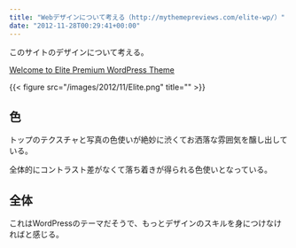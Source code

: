 ```yaml
---
title: "Webデザインについて考える（http://mythemepreviews.com/elite-wp/）"
date: "2012-11-28T00:29:41+00:00"
---
```


このサイトのデザインについて考える。

[Welcome to Elite Premium WordPress Theme](http://mythemepreviews.com/elite-wp/)

{{< figure src="/images/2012/11/Elite.png" title="" >}}

## 色

トップのテクスチャと写真の色使いが絶妙に渋くてお洒落な雰囲気を醸し出している。

全体的にコントラスト差がなくて落ち着きが得られる色使いとなっている。

## 全体

これはWordPressのテーマだそうで、もっとデザインのスキルを身につけなければと感じる。
